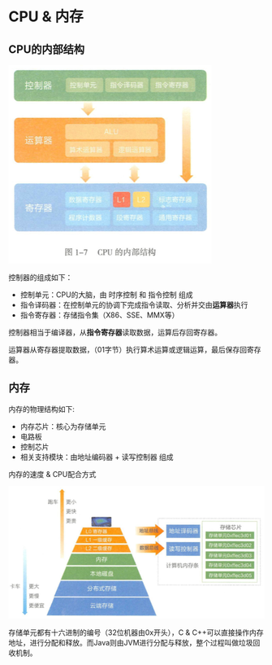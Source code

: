 # CPU & 内存

## CPU的内部结构   

![](../imgs/a02.png)  

控制器的组成如下：

- 控制单元：CPU的大脑，由 时序控制 和 指令控制 组成
- 指令译码器：在控制单元的协调下完成指令读取、分析并交由**运算器**执行
- 指令寄存器：存储指令集（X86、SSE、MMX等）

控制器相当于编译器，从**指令寄存器**读取数据，运算后存回寄存器。

运算器从寄存器提取数据，（01字节）执行算术运算或逻辑运算，最后保存回寄存器。

## 内存   

内存的物理结构如下:

- 内存芯片：核心为存储单元   
- 电路板
- 控制芯片
- 相关支持模块：由地址编码器 + 读写控制器 组成

内存的速度 & CPU配合方式

![](../imgs/a03.png)  

存储单元都有十六进制的编号（32位机器由0x开头），C & C++可以直接操作内存地址，进行分配和释放。而Java则由JVM进行分配与释放，整个过程叫做垃圾回收机制。  

  











